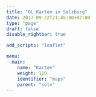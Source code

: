 ```yaml
---
title: "OL Karten in Salzburg"
date: 2017-09-22T21:45:00+02:00
type: "page"
draft: false
disable_rightbar: true

add_scripts: "leaflet"

menu:
  main:
    name: "Karten"
    weight: 110
    identifier: "maps"
    parent: "solv"
---
```


<div id="map" style="width: 100%; height: 600px;"></div>
<script type="text/javascript">
var osm = L.tileLayer('https://{s}.tile.openstreetmap.org/{z}/{x}/{y}.png', {
  maxZoom: 19,
  attribution: 'Map data © <a href="https://www.openstreetmap.org/" target="_blank" rel="noopener">OpenStreetMap</a> and contributors <a href="https://creativecommons.org/licenses/by-sa/2.0/" target="_blank" rel="noopener">CC-BY-SA</a>'
});
var map = L.map('map', { layers: osm, tap: false }).setView([47.5643, 13.1479], 9);
L.control.scale({ imperial: false }).addTo(map);
var geojson;
fetchJSON('/maps/maps.geojson')
  .then(function (data) {
    geojson = L.geoJSON(data, {style: style, onEachFeature: onEachFeature}).addTo(map);
  });
var info = L.control();
info.onAdd = function (map) {
    this._div = L.DomUtil.create('div', 'info'); // create a div with a class "info"
    this.update();
    return this._div;
};
// method that we will use to update the control based on feature properties passed
info.update = function (props, area) {
    var size = '';
    if (area) {
      size = ' ~ ' + (area / 1000000).toFixed(2) + ' km²';
    }
    var created = '', updated = '', title = '';
    if (props) {
      if (props.creationDate) {
        created = '<b>erstellt: </b>' + props.creationDate;
        created += buildNameList(props.createdBy);
        created += '<br />';
      }
      if (props.lastUpdate) {
        updated = '<b>aktualisiert: </b>' + props.lastUpdate;
        updated += buildNameList(props.updatedBy);
        updated += '<br />';
      }
      if (props.name) {
        title = '<h4>' + props.name;
        if (props.type) {
          title += ' <i>/' + props.type + '/</i>';
        }
        title += size + '</h4>'
      }
    }
    this._div.innerHTML = (props
      ? title +
        '<b>Verein: </b>' + props.owner + '<br />' +
        '<b>Äquidistanz: </b>' + props.ae + '<br />' +
        created + updated
      : 'Hover over a map');
};
info.addTo(map);
var legend = L.control({ position: "bottomleft" });
legend.onAdd = function(map) {
  var div = L.DomUtil.create("div", "legend");
  div.innerHTML += "<h4>Legende</h4>";
  div.innerHTML += '<i style="background: ' + getColor('AHD') + '"></i><span>AHD</span><br>';
  div.innerHTML += '<i style="background: ' + getColor('HSW') + '"></i><span>HSW</span><br>';
  div.innerHTML += '<i style="background: ' + getColor('SHN') + '"></i><span>SHN</span><br>';
  div.innerHTML += '<i style="background: ' + getColor('TVZ') + '"></i><span>TVZ</span><br>';
  div.innerHTML += '<i style="background: ' + getColor('x') + '"></i><span>Andere</span><br>';
  return div;
};
legend.addTo(map);
</script>
